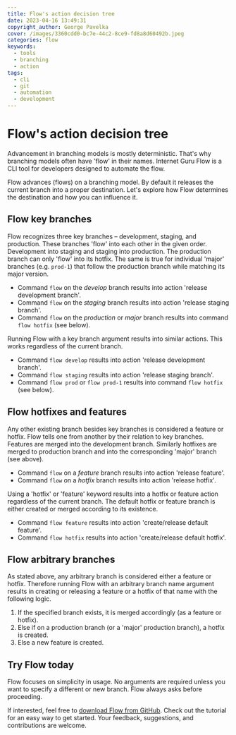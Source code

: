 ```yaml
---
title: Flow's action decision tree
date: 2023-04-16 13:49:31
copyright_author: George Pavelka
cover: /images/3360cdd0-bc7e-44c2-8ce9-fd8a8d60492b.jpeg
categories: flow
keywords:
  - tools
  - branching
  - action
tags:
  - cli
  - git
  - automation
  - development
---
```


# Flow's action decision tree

Advancement in branching models is mostly deterministic. That's why branching models often have 'flow' in their names. Internet Guru Flow is a CLI tool for developers designed to automate the flow.

Flow advances (flows) on a branching model. By default it releases the current branch into a proper destination. Let's explore how Flow determines the destination and how you can influence it.

## Flow key branches

Flow recognizes three key branches – development, staging, and production. These branches 'flow' into each other in the given order. Development into staging and staging into production. The production branch can only 'flow' into its hotfix. The same is true for individual 'major' branches (e.g. `prod-1`) that follow the production branch while matching its major version.

- Command `flow` on the *develop* branch results into action 'release development branch'.
- Command `flow` on the *staging* branch results into action 'release staging branch'.
- Command `flow` on the *production* or *major* branch results into command `flow hotfix` (see below).

Running Flow with a key branch argument results into similar actions. This works regardless of the current branch.

- Command `flow develop` results into action 'release development branch'.
- Command `flow staging` results into action 'release staging branch'.
- Command `flow prod` or `flow prod-1` results into command `flow hotfix` (see below).

## Flow hotfixes and features

Any other existing branch besides key branches is considered a feature or hotfix. Flow tells one from another by their relation to key branches. Features are merged into the development branch. Similarly hotfixes are merged to production branch and into the corresponding 'major' branch (see above).

- Command `flow` on a *feature* branch results into action 'release feature'.
- Command `flow` on a *hotfix* branch results into action 'release hotfix'.

Using a 'hotfix' or 'feature' keyword results into a hotfix or feature action regardless of the current branch. The default hotfix or feature branch is either created or merged according to its existence.

- Command `flow feature` results into action 'create/release default feature'.
- Command `flow hotfix` results into action 'create/release default hotfix'.

## Flow arbitrary branches

As stated above, any arbitrary branch is considered either a feature or hotfix. Therefore running Flow with an arbitrary branch name argument results in creating or releasing a feature or a hotfix of that name with the following logic.

1. If the specified branch exists, it is merged accordingly (as a feature or hotfix).
2. Else if on a production branch (or a 'major' production branch), a hotfix is created.
3. Else a new feature is created.

## Try Flow today

Flow focuses on simplicity in usage. No arguments are required unless you want to specify a different or new branch. Flow always asks before proceeding.

If interested, feel free to [download Flow from GitHub](https://github.com/internetguru/flow). Check out the tutorial for an easy way to get started. Your feedback, suggestions, and contributions are welcome.
